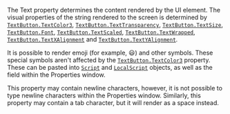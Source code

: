 The Text property determines the content rendered by the UI element. The
visual properties of the string rendered to the screen is determined by
[`TextButton.TextColor3`](https://create.roblox.com/docs/reference/engine/classes/TextButton#TextColor3), [`TextButton.TextTransparency`](https://create.roblox.com/docs/reference/engine/classes/TextButton#TextTransparency),
[`TextButton.TextSize`](https://create.roblox.com/docs/reference/engine/classes/TextButton#TextSize), [`TextButton.Font`](https://create.roblox.com/docs/reference/engine/classes/TextButton#Font),
[`TextButton.TextScaled`](https://create.roblox.com/docs/reference/engine/classes/TextButton#TextScaled), [`TextButton.TextWrapped`](https://create.roblox.com/docs/reference/engine/classes/TextButton#TextWrapped),
[`TextButton.TextXAlignment`](https://create.roblox.com/docs/reference/engine/classes/TextButton#TextXAlignment) and [`TextButton.TextYAlignment`](https://create.roblox.com/docs/reference/engine/classes/TextButton#TextYAlignment).

It is possible to render emoji (for example, 😃) and other symbols. These
special symbols aren't affected by the [`TextButton.TextColor3`](https://create.roblox.com/docs/reference/engine/classes/TextButton#TextColor3)
property. These can be pasted into [`Script`](https://create.roblox.com/docs/reference/engine/classes/Script) and [`LocalScript`](https://create.roblox.com/docs/reference/engine/classes/LocalScript)
objects, as well as the field within the Properties window.

This property may contain newline characters, however, it is not possible
to type newline characters within the Properties window. Similarly, this
property may contain a tab character, but it will render as a space
instead.